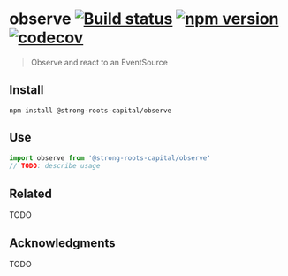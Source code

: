 # observe [![Build status](https://travis-ci.org/strong-roots-capital/observe.svg?branch=master)](https://travis-ci.org/strong-roots-capital/observe) [![npm version](https://img.shields.io/npm/v/@strong-roots-capital/observe.svg)](https://npmjs.org/package/@strong-roots-capital/observe) [![codecov](https://codecov.io/gh/strong-roots-capital/observe/branch/master/graph/badge.svg)](https://codecov.io/gh/strong-roots-capital/observe)

> Observe and react to an EventSource

## Install

``` shell
npm install @strong-roots-capital/observe
```

## Use

``` typescript
import observe from '@strong-roots-capital/observe'
// TODO: describe usage
```

## Related

TODO

## Acknowledgments

TODO
